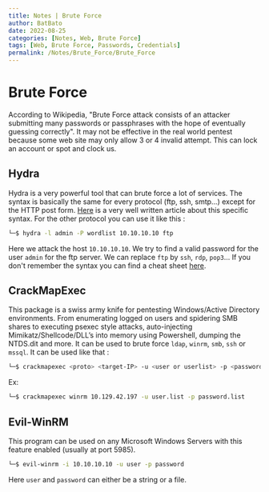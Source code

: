 ```yaml
---
title: Notes | Brute Force
author: BatBato
date: 2022-08-25
categories: [Notes, Web, Brute Force]
tags: [Web, Brute Force, Passwords, Credentials]
permalink: /Notes/Brute_Force/Brute_Force
---
```


# Brute Force

According to Wikipedia, "Brute Force attack consists of an attacker submitting many passwords or passphrases with the hope of eventually guessing correctly". It may not be effective in the real world pentest because some web site may only allow 3 or 4 invalid attempt. This can lock an account or spot and clock us.

## Hydra

Hydra is a very powerful tool that can brute force a lot of services. The syntax is basically the same for every protocol (ftp, ssh, smtp...) except for the HTTP post form. [Here](https://infinitelogins.com/2020/02/22/how-to-brute-force-websites-using-hydra/) is a very well written article about this specific syntax. For the other protocol you can use it like this :
```bash
└─$ hydra -l admin -P wordlist 10.10.10.10 ftp
```
Here we attack the host ```10.10.10.10```. We try to find a valid password for the user ```admin``` for the ftp server.
We can replace ```ftp``` by ```ssh```, ```rdp```, ```pop3```...
If you don't remember the syntax you can find a cheat sheet [here](https://github.com/frizb/Hydra-Cheatsheet).


## CrackMapExec 

This package is a swiss army knife for pentesting Windows/Active Directory environments. From enumerating logged on users and spidering SMB shares to executing psexec style attacks, auto-injecting Mimikatz/Shellcode/DLL’s into memory using Powershell, dumping the NTDS.dit and more.
It can be used to brute force ```ldap```, ```winrm```, ```smb```, ```ssh``` or ```mssql```. It can be used like that :

```bash
└─$ crackmapexec <proto> <target-IP> -u <user or userlist> -p <password or passwordlist>
```
Ex:
```bash
└─$ crackmapexec winrm 10.129.42.197 -u user.list -p password.list
```

## Evil-WinRM

This program can be used on any Microsoft Windows Servers with this feature enabled (usually at port 5985).

```bash
└─$ evil-winrm -i 10.10.10.10 -u user -p password
```
Here ```user``` and ```password``` can either be a string or a file.

